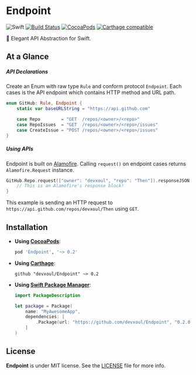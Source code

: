 Endpoint
========

![Swift](https://img.shields.io/badge/Swift-2.1-orange.svg)
[![Build Status](https://travis-ci.org/devxoul/Endpoint.svg)](https://travis-ci.org/devxoul/Endpoint)
[![CocoaPods](http://img.shields.io/cocoapods/v/Endpoint.svg)](https://cocoapods.org/pods/Endpoint)
[![Carthage compatible](https://img.shields.io/badge/Carthage-compatible-4BC51D.svg?style=flat)](https://github.com/Carthage/Carthage)

🚀 Elegant API Abstraction for Swift.


At a Glance
-----------

##### API Declarations

Create an Enum with raw type `Rule` and conform protocol `Endpoint`. Each cases is the API endpoint which contains HTTP method and URL path.

```swift
enum GitHub: Rule, Endpoint {
    static var baseURLString = "https://api.github.com"

    case Repo        = "GET  /repos/<owner>/<repo>"
    case RepoIssues  = "GET  /repos/<owner>/<repo>/issues"
    case CreateIssue = "POST /repos/<owner>/<repo>/issues"
}
```

##### Using APIs

Endpoint is built on [Alamofire](https://github.com/Alamofire/Alamofire). Calling `request()` on endpoint cases returns `Alamofire.Request` instance.

```swift
GitHub.Repo.request(["owner": "devxoul", "repo": "Then"]).responseJSON { response in
    // This is an Alamofire's response block!
}
```

This example is sending an HTTP request to `https://api.github.com/repos/devxoul/Then` using `GET`.


Installation
------------

- **Using [CocoaPods](https://cocoapods.org)**:

    ```ruby
    pod 'Endpoint', '~> 0.2'
    ```

- **Using [Carthage](https://github.com/Carthage/Carthage)**:

    ```
    github "devxoul/Endpoint" ~> 0.2
    ```

- **Using [Swift Package Manager](https://swift.org/package-manager)**:

    ```swift
    import PackageDescription

    let package = Package(
        name: "MyAwesomeApp",
        dependencies: [
            .Package(url: "https://github.com/devxoul/Endpoint", "0.2.0"),
        ]
    )
    ```


License
-------

**Endpoint** is under MIT license. See the [LICENSE](LICENSE) file for more info.
